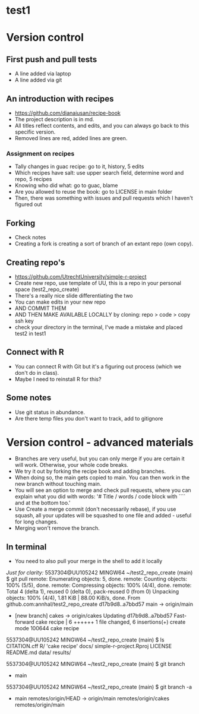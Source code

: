 # test1

# Version control 

## First push and pull tests
- A line added via laptop
- A line added via git

## An introduction with recipes 
- https://github.com/dianaiusan/recipe-book
- The project description is in md.
- All titles reflect contents, and edits, and you can always go back to this specific version.
- Removed lines are red, added lines are green.

### Assignment on recipes
- Tally changes in guac recipe: go to it, history, 5 edits
- Which recipes have salt: use upper search field, determine word and repo, 5 recipes
- Knowing who did what: go to guac, blame
- Are you allowed to reuse the book: go to LICENSE in main folder
- Then, there was something with issues and pull requests which I haven't figured out

## Forking
- Check notes
- Creating a fork is creating a sort of branch of an extant repo (own copy).

## Creating repo's
- https://github.com/UtrechtUniversity/simple-r-project
- Create new repo, use template of UU, this is a repo in your personal space (test2_repo_create)
- There's a really nice slide differentiating the two
- You can make edits in your new repo
- AND COMMIT THEM
- AND THEN MAKE AVAILABLE LOCALLY by cloning: repo > code > copy ssh key
- check your directory in the terminal, I've made a mistake and placed test2 in test1

## Connect with R
- You can connect R with Git but it's a figuring out process (which we don't do in class).
- Maybe I need to reinstall R for this? 

## Some notes
- Use git status in abundance.
- Are there temp files you don't want to track, add to gitignore

# Version control - advanced materials
- Branches are very useful, but you can only merge if you are certain it will work. Otherwise, your whole code breaks.
- We try it out by forking the recipe book and adding branches.
- When doing so, the main gets copied to main. You can then work in the new branch without touching main.
- You will see an option to merge and check pull requests, where you can explain what you did with words:
'# Title / words / code block with ```` and at the bottom too.'
- Use Create a merge commit (don't necessarily rebase), if you use squash, all your updates will be squashed to one file and added - useful for long changes.
- Merging won't remove the branch.

## In terminal
- You need to also pull your merge in the shell to add it locally

_Just for clarity:_
5537304@UU105242 MINGW64 ~/test2_repo_create (main)
$ git pull
remote: Enumerating objects: 5, done.
remote: Counting objects: 100% (5/5), done.
remote: Compressing objects: 100% (4/4), done.
remote: Total 4 (delta 1), reused 0 (delta 0), pack-reused 0 (from 0)
Unpacking objects: 100% (4/4), 1.81 KiB | 88.00 KiB/s, done.
From github.com:annhal/test2_repo_create
   d17b9d8..a7bbd57  main       -> origin/main
 * [new branch]      cakes      -> origin/cakes
Updating d17b9d8..a7bbd57
Fast-forward
 cake recipe | 6 ++++++
 1 file changed, 6 insertions(+)
 create mode 100644 cake recipe

5537304@UU105242 MINGW64 ~/test2_repo_create (main)
$ ls
 CITATION.cff   R/         'cake recipe'   docs/      simple-r-project.Rproj
 LICENSE        README.md   data/          results/

5537304@UU105242 MINGW64 ~/test2_repo_create (main)
$ git branch
* main

5537304@UU105242 MINGW64 ~/test2_repo_create (main)
$ git branch -a
* main
  remotes/origin/HEAD -> origin/main
  remotes/origin/cakes
  remotes/origin/main


  
